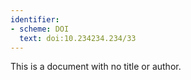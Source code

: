 ```yaml
---
identifier:
- scheme: DOI
  text: doi:10.234234.234/33
---
```


This is a document with no title or author.
